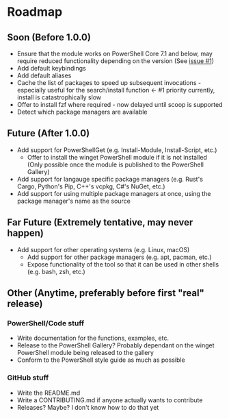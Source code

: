 # Roadmap

## Soon (Before 1.0.0)
- Ensure that the module works on PowerShell Core 7.1 and below, may require reduced functionality depending on the version (See [issue #1](https://github.com/JK-Flip-Flop96/fuzzy-winget/issues/1))
- Add default keybindings
- Add default aliases
- Cache the list of packages to speed up subsequent invocations - especially useful for the search/install function <- #1 priority currently, install is catastrophically slow
- Offer to install fzf where required - now delayed until scoop is supported
- Detect which package managers are available

## Future (After 1.0.0)
- Add support for PowerShellGet (e.g. Install-Module, Install-Script, etc.)
  - Offer to install the winget PowerShell module if it is not installed (Only possible once the module is published to the PowerShell Gallery)
- Add support for langauge specific package managers (e.g. Rust's Cargo, Python's Pip, C++'s vcpkg, C#'s NuGet, etc.)
- Add support for using multiple package managers at once, using the package manager's name as the source

## Far Future (Extremely tentative, may never happen)
- Add support for other operating systems (e.g. Linux, macOS)
  - Add support for other package managers (e.g. apt, pacman, etc.)
  - Expose functionality of the tool so that it can be used in other shells (e.g. bash, zsh, etc.)

## Other (Anytime, preferably before first "real" release)

### PowerShell/Code stuff
- Write documentation for the functions, examples, etc.
- Release to the PowerShell Gallery? Probably dependant on the winget PowerShell module being released to the gallery
- Conform to the PowerShell style guide as much as possible

### GitHub stuff
- Write the README.md
- Write a CONTRIBUTING.md if anyone actually wants to contribute
- Releases? Maybe? I don't know how to do that yet